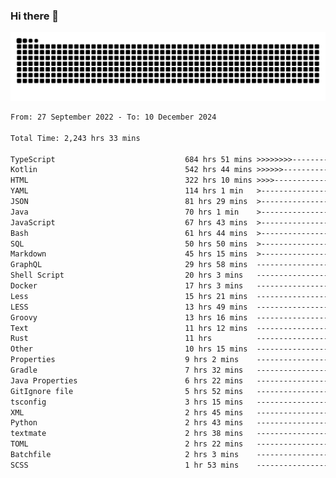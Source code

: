 ### Hi there 👋

<picture>
  <source media="(prefers-color-scheme: dark)" srcset="https://raw.githubusercontent.com/heyline/heyline/output/github-contribution-grid-snake-dark.svg">
  <source media="(prefers-color-scheme: light)" srcset="https://raw.githubusercontent.com/heyline/heyline/output/github-contribution-grid-snake.svg">
  <img alt="github contribution grid snake animation" src="https://raw.githubusercontent.com/heyline/heyline/output/github-contribution-grid-snake.svg">
</picture>

<!--START_SECTION:waka-->

```txt
From: 27 September 2022 - To: 10 December 2024

Total Time: 2,243 hrs 33 mins

TypeScript                             684 hrs 51 mins >>>>>>>>-----------------   30.53 %
Kotlin                                 542 hrs 44 mins >>>>>>-------------------   24.19 %
HTML                                   322 hrs 10 mins >>>>---------------------   14.36 %
YAML                                   114 hrs 1 min   >------------------------   05.08 %
JSON                                   81 hrs 29 mins  >------------------------   03.63 %
Java                                   70 hrs 1 min    >------------------------   03.12 %
JavaScript                             67 hrs 43 mins  >------------------------   03.02 %
Bash                                   61 hrs 44 mins  >------------------------   02.75 %
SQL                                    50 hrs 50 mins  >------------------------   02.27 %
Markdown                               45 hrs 15 mins  >------------------------   02.02 %
GraphQL                                29 hrs 58 mins  -------------------------   01.34 %
Shell Script                           20 hrs 3 mins   -------------------------   00.89 %
Docker                                 17 hrs 3 mins   -------------------------   00.76 %
Less                                   15 hrs 21 mins  -------------------------   00.68 %
LESS                                   13 hrs 49 mins  -------------------------   00.62 %
Groovy                                 13 hrs 16 mins  -------------------------   00.59 %
Text                                   11 hrs 12 mins  -------------------------   00.50 %
Rust                                   11 hrs          -------------------------   00.49 %
Other                                  10 hrs 15 mins  -------------------------   00.46 %
Properties                             9 hrs 2 mins    -------------------------   00.40 %
Gradle                                 7 hrs 32 mins   -------------------------   00.34 %
Java Properties                        6 hrs 22 mins   -------------------------   00.28 %
GitIgnore file                         5 hrs 52 mins   -------------------------   00.26 %
tsconfig                               3 hrs 15 mins   -------------------------   00.15 %
XML                                    2 hrs 45 mins   -------------------------   00.12 %
Python                                 2 hrs 43 mins   -------------------------   00.12 %
textmate                               2 hrs 38 mins   -------------------------   00.12 %
TOML                                   2 hrs 22 mins   -------------------------   00.11 %
Batchfile                              2 hrs 3 mins    -------------------------   00.09 %
SCSS                                   1 hr 53 mins    -------------------------   00.08 %
```

<!--END_SECTION:waka-->

